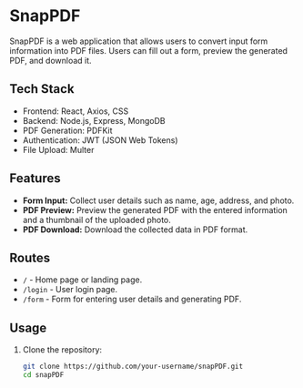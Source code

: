 # SnapPDF

SnapPDF is a web application that allows users to convert input form information into PDF files. Users can fill out a form, preview the generated PDF, and download it.

## Tech Stack

- Frontend: React, Axios, CSS
- Backend: Node.js, Express, MongoDB
- PDF Generation: PDFKit
- Authentication: JWT (JSON Web Tokens)
- File Upload: Multer

## Features

- **Form Input:** Collect user details such as name, age, address, and photo.
- **PDF Preview:** Preview the generated PDF with the entered information and a thumbnail of the uploaded photo.
- **PDF Download:** Download the collected data in PDF format.

## Routes

- `/` - Home page or landing page.
- `/login` - User login page.
- `/form` - Form for entering user details and generating PDF.

## Usage

1. Clone the repository:

   ```bash
   git clone https://github.com/your-username/snapPDF.git
   cd snapPDF
